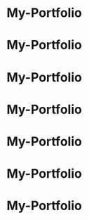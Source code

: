 # My-Portfolio
# My-Portfolio
# My-Portfolio
# My-Portfolio
# My-Portfolio
# My-Portfolio
# My-Portfolio
